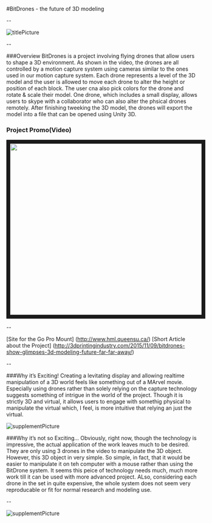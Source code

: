 #BitDrones - the future of 3D modeling

--

![titlePicture](https://cloud.githubusercontent.com/assets/11213236/11320536/257a369e-9069-11e5-9d35-18061e384ad2.gif "title Picture")<br /> 

--

###Overview
BitDrones is a project involving flying drones that allow users to shape a 3D environment. As shown in the video, the drones are all controlled by a motion capture system using cameras similar to the ones used in our motion capture system. Each drone represents a level of the 3D model and the user is allowed to move each drone to alter the height or position of each block. The user cna also pick colors for the drone and rotate & scale their model. One drone, which includes a small display, allows users to skype with a collaborator who can also alter the phsical drones remotely. After finishing tweeking the 3D model, the drones will export the model into a file that can be opened using Unity 3D.  


### Project Promo(Video)
<a href="https://www.youtube.com/watch?v=hHBYMWc3ux8"><img src="https://cloud.githubusercontent.com/assets/11213236/11320591/39375660-906b-11e5-8b01-07b972d8c209.png" width="720" height="450" border="10" /></a>


--

[Site for the Go Pro Mount] (http://www.hml.queensu.ca/)
[Short Article about the Project] (http://3dprintingindustry.com/2015/11/09/bitdrones-show-glimpses-3d-modeling-future-far-far-away/)

--

###Why it’s Exciting!
Creating a levitating display and allowing realtime manipulation of a 3D world feels like something out of a MArvel movie. Especially using drones rather than solely relying on the capture technology suggests something of intrigue in the world of the project. Though it is strictly 3D and virtual, it allows users to engage with somethig physical to manipulate the virtual which, I feel, is more intuitive that relying an just the virtual. 


![supplementPicture](https://cloud.githubusercontent.com/assets/11213236/11320523/e082b1d8-9068-11e5-99f7-f15eec625274.png "Sup Picture")<br /> 

###Why it’s not so Exciting...
Obviously, right now, though the technology is impressive, the actual application of the work leaves much to be desired. They are only using 3 drones in the video to manipulate the 3D object. However, this 3D object in very simple. So simple, in fact, that it would be easier to manipulate it on teh computer with a mouse rather than using the BitDrone system. It seems this peice of technology needs much, much more work till it can be used with more advanced project. ALso, considering each drone in the set in quite expensive, the whole system does not seem very reproducable or fit for normal research and modeling use.


--

![supplementPicture](https://cloud.githubusercontent.com/assets/11213236/11320524/e1df363c-9068-11e5-95d9-896551950263.png "Sup Picture")<br /> 
